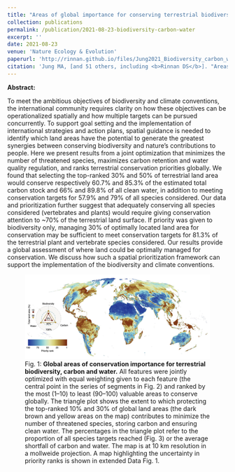 ```yaml
---
title: "Areas of global importance for conserving terrestrial biodiversity, carbon and water"
collection: publications
permalink: /publication/2021-08-23-biodiversity-carbon-water
excerpt: ''
date: 2021-08-23
venue: 'Nature Ecology & Evolution'
paperurl: 'http://rinnan.github.io/files/Jung2021_Biodiversity_carbon_water.pdf'
citation: 'Jung MA, [and 51 others, including <b>Rinnan DS</b>]. "Areas of global importance for conserving terrestrial biodiversity, carbon and water." <i>Nature Ecology & Evolution</i> 5(11), 1499-1509. <a href="https://doi.org/10.1038/s41559-021-01528-7" target="_blank"> https://doi.org/10.1038/s41559-021-01528-7</a>'
---
```

  
<b>Abstract:</b>
  
To meet the ambitious objectives of biodiversity and climate conventions, the international community requires clarity on how these objectives can be operationalized spatially and how multiple targets can be pursued concurrently. To support goal setting and the implementation of international strategies and action plans, spatial guidance is needed to identify which land areas have the potential to generate the greatest synergies between conserving biodiversity and nature’s contributions to people. Here we present results from a joint optimization that minimizes the number of threatened species, maximizes carbon retention and water quality regulation, and ranks terrestrial conservation priorities globally. We found that selecting the top-ranked 30% and 50% of terrestrial land area would conserve respectively 60.7% and 85.3% of the estimated total carbon stock and 66% and 89.8% of all clean water, in addition to meeting conservation targets for 57.9% and 79% of all species considered. Our data and prioritization further suggest that adequately conserving all species considered (vertebrates and plants) would require giving conservation attention to ~70% of the terrestrial land surface. If priority was given to biodiversity only, managing 30% of optimally located land area for conservation may be sufficient to meet conservation targets for 81.3% of the terrestrial plant and vertebrate species considered. Our results provide a global assessment of where land could be optimally managed for conservation. We discuss how such a spatial prioritization framework can support the implementation of the biodiversity and climate conventions.

<figure>
  <img src="/images/biodiversity-carbon-water.png" alt="Global areas of conservation importance for terrestrial biodiversity, carbon and water.">
  <figcaption>Fig. 1: <b>Global areas of conservation importance for terrestrial biodiversity, carbon and water.</b> All features were jointly optimized with equal weighting given to each feature (the central point in the series of segments in Fig. 2) and ranked by the most (1–10) to least (90–100) valuable areas to conserve globally. The triangle plot shows the extent to which protecting the top-ranked 10% and 30% of global land areas (the dark brown and yellow areas on the map) contributes to minimize the number of threatened species, storing carbon and ensuring clean water. The percentages in the triangle plot refer to the proportion of all species targets reached (Fig. 3) or the average shortfall of carbon and water. The map is at 10 km resolution in a mollweide projection. A map highlighting the uncertainty in priority ranks is shown in extended Data Fig. 1.</figcaption>
</figure>